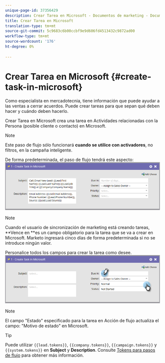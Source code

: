```yaml
---
unique-page-id: 37356429
description: Crear Tarea en Microsoft - Documentos de marketing - Documentación del producto
title: Crear Tarea en Microsoft
translation-type: tm+mt
source-git-commit: 5c9683c6b00ccbf9e9d606fd4513432c9872ad00
workflow-type: tm+mt
source-wordcount: '176'
ht-degree: 0%

---
```



# Crear Tarea en Microsoft {#create-task-in-microsoft}

Como especialista en mercadotecnia, tiene información que puede ayudar a las ventas a cerrar acuerdos. Puede crear tareas para que sepan qué deben hacer y cuándo deben hacerlo.

Crear Tarea en Microsoft crea una tarea en Actividades relacionadas con la Persona (posible cliente o contacto) en Microsoft.

>[!NOTE]
>
>Este paso de flujo sólo funcionará **cuando se utilice con activadores**, no filtros, en la campaña inteligente.

De forma predeterminada, el paso de flujo tendrá este aspecto:   ![](assets/msd1.png)

>[!NOTE]
>
>Cuando el usuario de sincronización de marketing está creando tareas, **Vence en **es un campo obligatorio para la tarea que se va a crear en Microsoft. Marketo ingresará cinco días de forma predeterminada si no se introduce ningún valor.

Personalice todos los campos para crear la tarea como desee.   ![](assets/msd2.png)

>[!NOTE]
>
>El campo &quot;Estado&quot; especificado para la tarea en Acción de flujo actualiza el campo: &quot;Motivo de estado&quot; en Microsoft.

>[!TIP]
>
>Puede utilizar `{{lead.tokens}}`, `{{company.tokens}}`, `{{campaign.tokens}}` y `{{system.tokens}}` en **Subject** y **Description**. Consulte [Tokens para pasos de flujo](http://docs.marketo.com/x/c4AR) para obtener más información.


